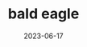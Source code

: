 ---
title: "bald eagle"
cc-type: bird
date: 2023-06-17
hashtag: bald-eagle
type-of:
  - bird
tags:
  - bird
---